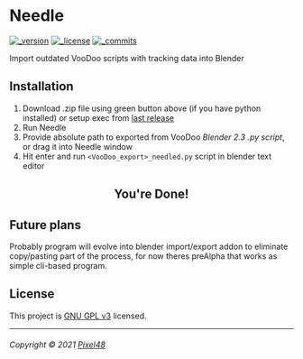 # Needle
[![_version]][lastRelease]
[![_license]][license]
[![_commits]][develop]

Import outdated VooDoo scripts with tracking data into Blender

## Installation
1. Download .zip file using green button above (if you have python installed) or setup exec from [last release][lastRelease]
2. Run Needle 
3. Provide absolute path to exported from VooDoo *Blender 2.3 .py script*, or drag it into Needle window
4. Hit enter and run `<VooDoo_export>_needled.py` script in blender text editor 
<h2 style="text-align: center">You're Done!</h2>


## Future plans
Probably program will evolve into blender import/export addon to eliminate copy/pasting part of the process, for now theres preAlpha that works as simple cli-based program.

## License
This project is [GNU GPL v3](https://www.gnu.org/licenses/) licensed.

---
###### Copyright © 2021 [Pixel48](https://github.com/Pixel48)  


[_status]: https://img.shields.io/badge/status-not_ready-red

[_version]: https://img.shields.io/github/v/release/Pixel48/Needle?label=version&color=red
[lastRelease]: https://github.com/Pixel48/Needle/releases/latest

[_commits]:  https://img.shields.io/github/commit-activity/m/Pixel48/Needle?color=informational&logo=github
[develop]: https://github.com/Pixel48/Needle/commits/develop

[_license]: https://img.shields.io/github/license/Pixel48/Needle?color=brown
[license]: https://github.com/Pixel48/Needle/blob/master/LICENSE
